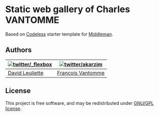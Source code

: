 # Static web gallery of Charles VANTOMME

Based on [Codeless](https://github.com/flexbox/codeless) starter template for [Middleman](http://middlemanapp.com).

## Authors

| [![twitter/_flexbox](https://gravatar.com/avatar/66ecc55f1bc2e5863eb516ee6f20794e?s=70)](https://twitter.com/_flexbox "Follow @_flexbox on Twitter") | [![twitter/akarzim](https://fr.gravatar.com/userimage/6672816/39540ddb0ba08ab741e03b2a94332e5b.jpg?size=70)](https://twitter.com/akarzim "Follow @akarzim on Twitter") |
|---|---|
| [David Leuliette](http://davidl.fr/) | [François Vantomme](http://github.com/akarzim) |

## License

This project is free software, and may be redistributed under [GNU/GPL license](LICENSE.md).

